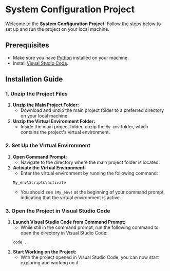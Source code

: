 <h1>System Configuration Project</h1>

  <p>Welcome to the <strong>System Configuration Project</strong>! Follow the steps below to set up and run the project on your local machine.</p>

  <h2>Prerequisites</h2>
  <ul>
      <li>Make sure you have <a href="https://www.python.org/downloads/">Python</a> installed on your machine.</li>
      <li>Install <a href="https://code.visualstudio.com/">Visual Studio Code</a>.</li>
  </ul>

  <h2>Installation Guide</h2>

  <h3>1. Unzip the Project Files</h3>
  <ol>
      <li><strong>Unzip the Main Project Folder:</strong>
          <ul>
              <li>Download and unzip the main project folder to a preferred directory on your local machine.</li>
          </ul>
      </li>
      <li><strong>Unzip the Virtual Environment Folder:</strong>
          <ul>
              <li>Inside the main project folder, unzip the <code>My_env</code> folder, which contains the project's virtual environment.</li>
          </ul>
      </li>
  </ol>

  <h3>2. Set Up the Virtual Environment</h3>
  <ol>
      <li><strong>Open Command Prompt:</strong>
          <ul>
              <li>Navigate to the directory where the main project folder is located.</li>
          </ul>
      </li>
      <li><strong>Activate the Virtual Environment:</strong>
          <ul>
              <li>Enter the virtual environment by running the following command:</li>
          </ul>
          <pre><code>My_env\Scripts\activate</code></pre>
          <ul>
              <li>You should see <code>(My_env)</code> at the beginning of your command prompt, indicating that the virtual environment is active.</li>
          </ul>
      </li>
  </ol>

  <h3>3. Open the Project in Visual Studio Code</h3>
  <ol>
      <li><strong>Launch Visual Studio Code from Command Prompt:</strong>
          <ul>
              <li>While still in the command prompt, run the following command to open the directory in Visual Studio Code:</li>
          </ul>
          <pre><code>code .</code></pre>
      </li>
      <li><strong>Start Working on the Project:</strong>
          <ul>
              <li>With the project opened in Visual Studio Code, you can now start exploring and working on it.</li>
          </ul>
      </li>
  </ol>

